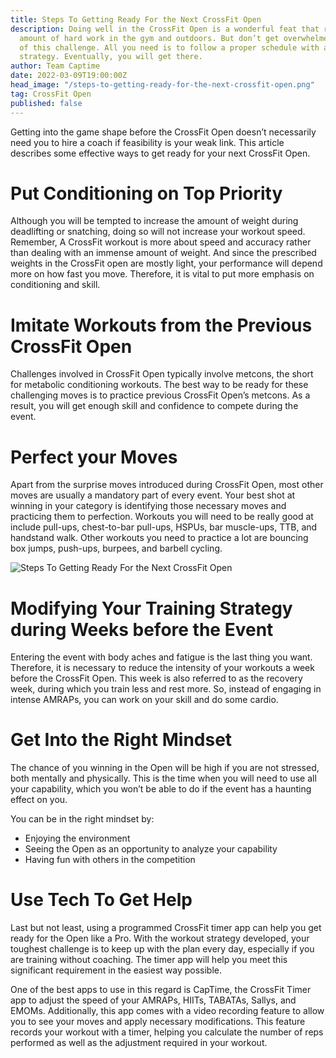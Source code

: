```yaml
---
title: Steps To Getting Ready For the Next CrossFit Open
description: Doing well in the CrossFit Open is a wonderful feat that requires a great
  amount of hard work in the gym and outdoors. But don’t get overwhelmed by the thought
  of this challenge. All you need is to follow a proper schedule with a well-developed
  strategy. Eventually, you will get there.
author: Team Captime
date: 2022-03-09T19:00:00Z
head_image: "/steps-to-getting-ready-for-the-next-crossfit-open.png"
tag: CrossFit Open
published: false
---
```

Getting into the game shape before the CrossFit Open doesn’t necessarily need you to hire a coach if feasibility is your weak link. This article describes some effective ways to get ready for your next CrossFit Open.

# Put Conditioning on Top Priority

Although you will be tempted to increase the amount of weight during deadlifting or snatching, doing so will not increase your workout speed. Remember, A CrossFit workout is more about speed and accuracy rather than dealing with an immense amount of weight. And since the prescribed weights in the CrossFit open are mostly light, your performance will depend more on how fast you move. Therefore, it is vital to put more emphasis on conditioning and skill.

# Imitate Workouts from the Previous CrossFit Open

Challenges involved in CrossFit Open typically involve metcons, the short for metabolic conditioning workouts. The best way to be ready for these challenging moves is to practice previous CrossFit Open’s metcons. As a result, you will get enough skill and confidence to compete during the event.

# Perfect your Moves

Apart from the surprise moves introduced during CrossFit Open, most other moves are usually a mandatory part of every event. Your best shot at winning in your category is identifying those necessary moves and practicing them to perfection. Workouts you will need to be really good at include pull-ups, chest-to-bar pull-ups, HSPUs, bar muscle-ups, TTB, and handstand walk. Other workouts you need to practice a lot are bouncing box jumps, push-ups, burpees, and barbell cycling.

![Steps To Getting Ready For the Next CrossFit Open](/perfect-your-moves.png)

# Modifying Your Training Strategy during Weeks before the Event

Entering the event with body aches and fatigue is the last thing you want. Therefore, it is necessary to reduce the intensity of your workouts a week before the CrossFit Open. This week is also referred to as the recovery week, during which you train less and rest more. So, instead of engaging in intense AMRAPs, you can work on your skill and do some cardio.

# Get Into the Right Mindset

The chance of you winning in the Open will be high if you are not stressed, both mentally and physically. This is the time when you will need to use all your capability, which you won’t be able to do if the event has a haunting effect on you.

You can be in the right mindset by:

* Enjoying the environment
* Seeing the Open as an opportunity to analyze your capability
* Having fun with others in the competition

# Use Tech To Get Help

Last but not least, using a programmed CrossFit timer app can help you get ready for the Open like a Pro. With the workout strategy developed, your toughest challenge is to keep up with the plan every day, especially if you are training without coaching. The timer app will help you meet this significant requirement in the easiest way possible.

One of the best apps to use in this regard is CapTime, the CrossFit Timer app to adjust the speed of your AMRAPs, HIITs, TABATAs, Sallys, and EMOMs. Additionally, this app comes with a video recording feature to allow you to see your moves and apply necessary modifications. This feature records your workout with a timer, helping you calculate the number of reps performed as well as the adjustment required in your workout.